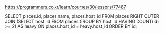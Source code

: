 https://programmers.co.kr/learn/courses/30/lessons/77487

SELECT places.id, places.name, places.host_id
FROM places
RIGHT OUTER JOIN (SELECT host_id
FROM places
GROUP BY host_id
HAVING COUNT(id) >= 2)
AS heavy
ON places.host_id = heavy.host_id
ORDER BY id;